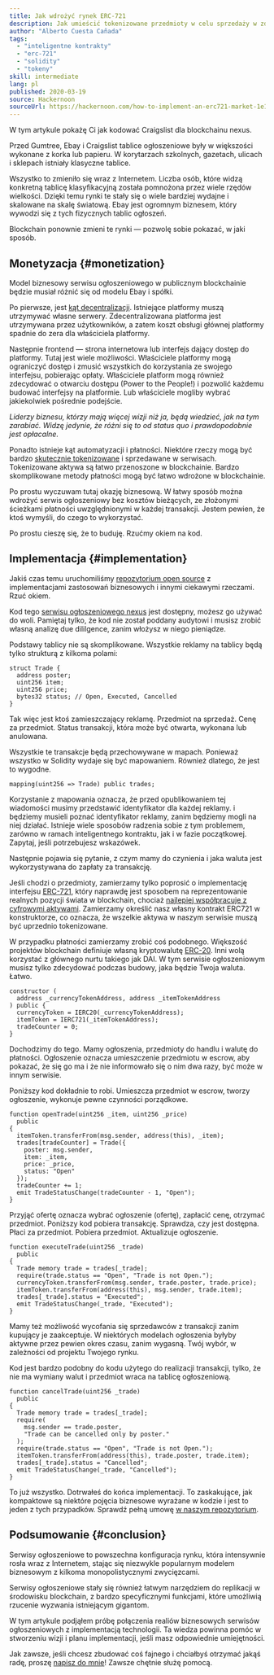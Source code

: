 ```yaml
---
title: Jak wdrożyć rynek ERC-721
description: Jak umieścić tokenizowane przedmioty w celu sprzedaży w zdecentralizowanym serwisie ogłoszeniowym
author: "Alberto Cuesta Cañada"
tags:
  - "inteligentne kontrakty"
  - "erc-721"
  - "solidity"
  - "tokeny"
skill: intermediate
lang: pl
published: 2020-03-19
source: Hackernoon
sourceUrl: https://hackernoon.com/how-to-implement-an-erc721-market-1e1a32j9
---
```


W tym artykule pokażę Ci jak kodować Craigslist dla blockchainu nexus.

Przed Gumtree, Ebay i Craigslist tablice ogłoszeniowe były w większości wykonane z korka lub papieru. W korytarzach szkolnych, gazetach, ulicach i sklepach istniały klasyczne tablice.

Wszystko to zmieniło się wraz z Internetem. Liczba osób, które widzą konkretną tablicę klasyfikacyjną została pomnożona przez wiele rzędów wielkości. Dzięki temu rynki te stały się o wiele bardziej wydajne i skalowane na skalę światową. Ebay jest ogromnym biznesem, który wywodzi się z tych fizycznych tablic ogłoszeń.

Blockchain ponownie zmieni te rynki — pozwolę sobie pokazać, w jaki sposób.

## Monetyzacja {#monetization}

Model biznesowy serwisu ogłoszeniowego w publicznym blockchainie będzie musiał różnić się od modelu Ebay i spółki.

Po pierwsze, jest [kąt decentralizacji](/developers/docs/web2-vs-web3/). Istniejące platformy muszą utrzymywać własne serwery. Zdecentralizowana platforma jest utrzymywana przez użytkowników, a zatem koszt obsługi głównej platformy spadnie do zera dla właściciela platformy.

Następnie frontend — strona internetowa lub interfejs dający dostęp do platformy. Tutaj jest wiele możliwości. Właściciele platformy mogą ograniczyć dostęp i zmusić wszystkich do korzystania ze swojego interfejsu, pobierając opłaty. Właściciele platform mogą również zdecydować o otwarciu dostępu (Power to the People!) i pozwolić każdemu budować interfejsy na platformie. Lub właściciele mogliby wybrać jakiekolwiek pośrednie podejście.

_Liderzy biznesu, którzy mają więcej wizji niż ja, będą wiedzieć, jak na tym zarabiać. Widzę jedynie, że różni się to od status quo i prawdopodobnie jest opłacalne._

Ponadto istnieje kąt automatyzacji i płatności. Niektóre rzeczy mogą być bardzo [skutecznie tokenizowane](https://hackernoon.com/tokenization-of-digital-assets-g0ffk3v8s?ref=hackernoon.com) i sprzedawane w serwisach. Tokenizowane aktywa są łatwo przenoszone w blockchainie. Bardzo skomplikowane metody płatności mogą być łatwo wdrożone w blockchainie.

Po prostu wyczuwam tutaj okazję biznesową. W łatwy sposób można wdrożyć serwis ogłoszeniowy bez kosztów bieżących, ze złożonymi ścieżkami płatności uwzględnionymi w każdej transakcji. Jestem pewien, że ktoś wymyśli, do czego to wykorzystać.

Po prostu cieszę się, że to buduję. Rzućmy okiem na kod.

## Implementacja {#implementation}

Jakiś czas temu uruchomiliśmy [repozytorium open source](https://github.com/HQ20/contracts?ref=hackernoon.com) z implementacjami zastosowań biznesowych i innymi ciekawymi rzeczami. Rzuć okiem.

Kod tego [serwisu ogłoszeniowego nexus](https://github.com/HQ20/contracts/tree/master/contracts/classifieds?ref=hackernoon.com) jest dostępny, możesz go używać do woli. Pamiętaj tylko, że kod nie został poddany audytowi i musisz zrobić własną analizę due dililgence, zanim włożysz w niego pieniądze.

Podstawy tablicy nie są skomplikowane. Wszystkie reklamy na tablicy będą tylko strukturą z kilkoma polami:

```solidity
struct Trade {
  address poster;
  uint256 item;
  uint256 price;
  bytes32 status; // Open, Executed, Cancelled
}
```

Tak więc jest ktoś zamieszczający reklamę. Przedmiot na sprzedaż. Cenę za przedmiot. Status transakcji, która może być otwarta, wykonana lub anulowana.

Wszystkie te transakcje będą przechowywane w mapach. Ponieważ wszystko w Solidity wydaje się być mapowaniem. Również dlatego, że jest to wygodne.

```solidity
mapping(uint256 => Trade) public trades;
```

Korzystanie z mapowania oznacza, że przed opublikowaniem tej wiadomości musimy przedstawić identyfikator dla każdej reklamy. i będziemy musieli poznać identyfikator reklamy, zanim będziemy mogli na niej działać. Istnieje wiele sposobów radzenia sobie z tym problemem, zarówno w ramach inteligentnego kontraktu, jak i w fazie początkowej. Zapytaj, jeśli potrzebujesz wskazówek.

Następnie pojawia się pytanie, z czym mamy do czynienia i jaka waluta jest wykorzystywana do zapłaty za transakcję.

Jeśli chodzi o przedmioty, zamierzamy tylko poprosić o implementację interfejsu [ERC-721](https://github.com/OpenZeppelin/openzeppelin-contracts/blob/master/contracts/token/ERC721/IERC721.sol?ref=hackernoon.com), który naprawdę jest sposobem na reprezentowanie realnych pozycji świata w blockchain, chociaż [najlepiej współpracuje z cyfrowymi aktywami](https://hackernoon.com/tokenization-of-digital-assets-g0ffk3v8s?ref=hackernoon.com). Zamierzamy określić nasz własny kontrakt ERC721 w konstruktorze, co oznacza, że wszelkie aktywa w naszym serwisie muszą być uprzednio tokenizowane.

W przypadku płatności zamierzamy zrobić coś podobnego. Większość projektów blockchain definiuje własną kryptowalutę [ERC-20](https://github.com/OpenZeppelin/openzeppelin-contracts/blob/master/contracts/token/ERC20/ERC20.sol?ref=hackernoon.com). Inni wolą korzystać z głównego nurtu takiego jak DAI. W tym serwisie ogłoszeniowym musisz tylko zdecydować podczas budowy, jaka będzie Twoja waluta. Łatwo.

```solidity
constructor (
  address _currencyTokenAddress, address _itemTokenAddress
) public {
  currencyToken = IERC20(_currencyTokenAddress);
  itemToken = IERC721(_itemTokenAddress);
  tradeCounter = 0;
}
```

Dochodzimy do tego. Mamy ogłoszenia, przedmioty do handlu i walutę do płatności. Ogłoszenie oznacza umieszczenie przedmiotu w escrow, aby pokazać, że się go ma i że nie informowało się o nim dwa razy, być może w innym serwisie.

Poniższy kod dokładnie to robi. Umieszcza przedmiot w escrow, tworzy ogłoszenie, wykonuje pewne czynności porządkowe.

```solidity
function openTrade(uint256 _item, uint256 _price)
  public
{
  itemToken.transferFrom(msg.sender, address(this), _item);
  trades[tradeCounter] = Trade({
    poster: msg.sender,
    item: _item,
    price: _price,
    status: "Open"
  });
  tradeCounter += 1;
  emit TradeStatusChange(tradeCounter - 1, "Open");
}
```

Przyjąć ofertę oznacza wybrać ogłoszenie (ofertę), zapłacić cenę, otrzymać przedmiot. Poniższy kod pobiera transakcję. Sprawdza, czy jest dostępna. Płaci za przedmiot. Pobiera przedmiot. Aktualizuje ogłoszenie.

```solidity
function executeTrade(uint256 _trade)
  public
{
  Trade memory trade = trades[_trade];
  require(trade.status == "Open", "Trade is not Open.");
  currencyToken.transferFrom(msg.sender, trade.poster, trade.price);
  itemToken.transferFrom(address(this), msg.sender, trade.item);
  trades[_trade].status = "Executed";
  emit TradeStatusChange(_trade, "Executed");
}
```

Mamy też możliwość wycofania się sprzedawców z transakcji zanim kupujący je zaakceptuje. W niektórych modelach ogłoszenia byłyby aktywne przez pewien okres czasu, zanim wygasną. Twój wybór, w zależności od projektu Twojego rynku.

Kod jest bardzo podobny do kodu użytego do realizacji transakcji, tylko, że nie ma wymiany walut i przedmiot wraca na tablicę ogłoszeniową.

```solidity
function cancelTrade(uint256 _trade)
  public
{
  Trade memory trade = trades[_trade];
  require(
    msg.sender == trade.poster,
    "Trade can be cancelled only by poster."
  );
  require(trade.status == "Open", "Trade is not Open.");
  itemToken.transferFrom(address(this), trade.poster, trade.item);
  trades[_trade].status = "Cancelled";
  emit TradeStatusChange(_trade, "Cancelled");
}
```

To już wszystko. Dotrwałeś do końca implementacji. To zaskakujące, jak kompaktowe są niektóre pojęcia biznesowe wyrażane w kodzie i jest to jeden z tych przypadków. Sprawdź pełną umowę [w naszym repozytorium](https://github.com/HQ20/contracts/blob/master/contracts/classifieds/Classifieds.sol).

## Podsumowanie {#conclusion}

Serwisy ogłoszeniowe to powszechna konfiguracja rynku, która intensywnie rosła wraz z Internetem, stając się niezwykle popularnym modelem biznesowym z kilkoma monopolistycznymi zwycięzcami.

Serwisy ogłoszeniowe stały się również łatwym narzędziem do replikacji w środowisku blockchain, z bardzo specyficznymi funkcjami, które umożliwią rzucenie wyzwania istniejącym gigantom.

W tym artykule podjąłem próbę połączenia realiów biznesowych serwisów ogłoszeniowych z implementacją technologii. Ta wiedza powinna pomóc w stworzeniu wizji i planu implementacji, jeśli masz odpowiednie umiejętności.

Jak zawsze, jeśli chcesz zbudować coś fajnego i chciałbyś otrzymać jakąś radę, proszę [napisz do mnie](https://albertocuesta.es/)! Zawsze chętnie służę pomocą.
